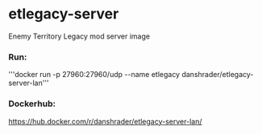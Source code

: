 # etlegacy-server
Enemy Territory Legacy mod server image

### Run:
'''docker run -p 27960:27960/udp --name etlegacy danshrader/etlegacy-server-lan'''

### Dockerhub:
https://hub.docker.com/r/danshrader/etlegacy-server-lan/
